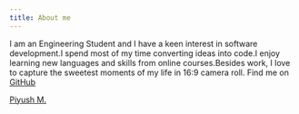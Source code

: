 ```yaml
---
title: About me
---
```

<script type="text/javascript" src="https://platform.linkedin.com/badges/js/profile.js" async defer></script>
I am an Engineering Student and I have a keen interest in software development.I spend most of my time converting ideas into code.I enjoy learning new languages and skills from online courses.Besides work, I love to capture the sweetest moments of my life in 16:9 camera roll.
Find me on [GitHub](https://github.com/piyush97) 

<div class="LI-profile-badge"  data-version="v1" data-size="large" data-locale="en_US" data-type="vertical" data-theme="dark" data-vanity="piyush24"><a class="LI-simple-link" href='https://in.linkedin.com/in/piyush24?trk=profile-badge'>Piyush M.</a></div>
